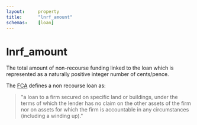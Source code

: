 ```yaml
---
layout:		property
title:		"lnrf_amount"
schemas:	[loan]
---
```


# lnrf_amount

The total amount of non-recourse funding linked to the loan which is represented as a naturally positive integer number of cents/pence.

The [FCA][fca] defines a non recourse loan as:

>"a loan to a firm secured on specific land or buildings, under the terms of which the lender has no claim on the other assets of the firm nor on assets for which the firm is accountable in any circumstances (including a winding up)."

[fca]: https://www.handbook.fca.org.uk/handbook/document/IPRU-INV_FCA_20150401_20151231.pdf
